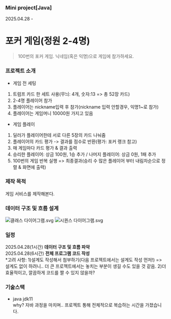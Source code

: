 ### Mini project[Java] 
2025.04.28 -
# 포커 게임(정원 2-4명)
> 100번의 포커 게임. 닉네임(혹은 익명)으로 게임에 참가하세요.

### 프로젝트 소개
- 게임 전 세팅
1. 트럼프 카드 한 세트 사용(무늬: 4개, 숫자:13 => 총 52장 카드)
2. 2-4명 플레이어 참가
3. 플레이어는 nickname입력 후 참가(nickname 입력 안할경우, 익명1~로 참가)
4. 플레이어는 게임머니 10000원 가지고 있음
- 게임 플레이
1. 딜러가 플레이어한테 서로 다른 5장의 카드 나눠줌
2. 플레이어의 카드 평가 -> 결과를 점수로 반환(평가: 포커 랭크 참고)
3. 매 게임마다 카드 평가 & 결과 출력
4. 승리한 플레이어: 상금 100원, 1승 추가 / 나머지 플레이어: 상금 0원, 1패 추가
5. 100번의 게임 반복 실행 => 최종결과(승리 수 많은 플레이어 부터 내림차순으로 정렬 & 화면에 출력)
   
### 제작 목적
게임 서비스를 제작해본다.

### 데이터 구조 및 흐름 설계
![클래스 다이어그램.svg](https://github.com/Seowon-Park/KDT_BE12_Java-OOP_Assignment/blob/master/%ED%81%B4%EB%9E%98%EC%8A%A4%20%EB%8B%A4%EC%9D%B4%EC%96%B4%EA%B7%B8%EB%9E%A8.svg)
![시퀀스 다이어그램.svg](https://github.com/Seowon-Park/KDT_BE12_Java-OOP_Assignment/blob/master/%EC%8B%9C%ED%80%80%EC%8A%A4%20%EB%8B%A4%EC%9D%B4%EC%96%B4%EA%B7%B8%EB%9E%A8.svg)


### 일정
2025.04.28(1시간)  **데이터 구조 및 흐름 파악**<br/>
2025.04.28(6시간)  **전체 프로그램 코드 작성**<br/>
*고려 사항: 1)설계도 작성해서 첨부하기(다음 프로젝트에서는 설계도 작성 먼저!) => 설계도 없이 하려니.. 더 큰 프로젝트에서는 놓치는 부분이 생길 수도 있을 것 같음.  2)더 효율적이고, 깔끔하게 코드를 짤 수 있지 않을까?

### 기술스택
* java jdk11<br/>
why? 자바 과정을 마치며.. 프로젝트 통해 전체적으로 복습하는 시간을 가졌습니다.

